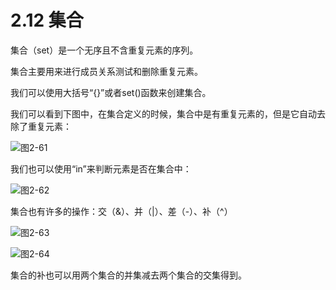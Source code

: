 # 2.12 集合

集合（set）是一个无序且不含重复元素的序列。

集合主要用来进行成员关系测试和删除重复元素。

我们可以使用大括号“{}”或者set\(\)函数来创建集合。

我们可以看到下图中，在集合定义的时候，集合中是有重复元素的，但是它自动去除了重复元素：

![&#x56FE;2-61](blob:https://minghuiwu.gitbook.io/8a62ead7-9676-44d0-8e03-418a0aba84eb)

我们也可以使用“in”来判断元素是否在集合中：

![&#x56FE;2-62](blob:https://minghuiwu.gitbook.io/7828efa7-852b-4743-8ecd-e2ed5db1a2e2)

集合也有许多的操作：交（&）、并（\|）、差（-）、补（^）

![&#x56FE;2-63](blob:https://minghuiwu.gitbook.io/1050965a-0f88-4e53-a463-39e2fe71c912)

![&#x56FE;2-64](blob:https://minghuiwu.gitbook.io/2d634bba-2aa3-4833-9f5c-b14d7bc38f8c)

集合的补也可以用两个集合的并集减去两个集合的交集得到。


